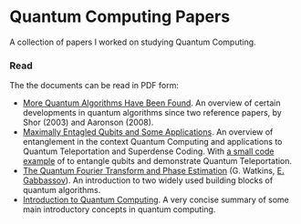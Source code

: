 # Quantum Computing Papers
A collection of papers I worked on studying Quantum Computing.

### Read
The the documents can be read in PDF form:
* [More Quantum Algorithms Have Been Found](https://github.com/gwwatkin/quantum-computing-papers/blob/master/More_Quantum_Algorithms_have_been_found.pdf). An overview of certain developments in quantum algorithms since two reference papers, by Shor (2003) and Aaronson (2008).
* [Maximally Entagled Qubits and Some Applications](https://github.com/gwwatkin/quantum-computing-papers/blob/master/Maximally_Entangled_Qubits.pdf). An overview of entanglement in the context Quantum Computing and applications to Quantum Teleportation and Superdense Coding. With [a small code example](https://github.com/gwwatkin/quantum-computing-papers/blob/master/QuantumTeleportation.qasm) of to entangle qubits and demonstrate Quantum Teleportation.
* [The Quantum Fourier Transform and Phase Estimation](https://github.com/gwwatkin/quantum-computing-papers/blob/master/watkins_gabbasov_qft.pdf) (G. Watkins, [E. Gabbassov](https://github.com/lostdevfound?tab=repositories)). An introduction to two widely used building blocks of quantum algorithms.
* [Introduction to Quantum Computing](https://github.com/gwwatkin/quantum-computing-papers/blob/master/Introduction_To_quantum_computing.pdf). A very concise summary of some main introductory concepts in quantum computing.
